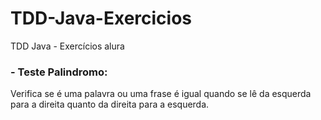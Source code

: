 # TDD-Java-Exercicios
TDD Java - Exercícios alura

### - Teste Palindromo: 
Verifica se é uma palavra ou uma frase é igual quando se lê da esquerda para a direita quanto da direita para a esquerda.

